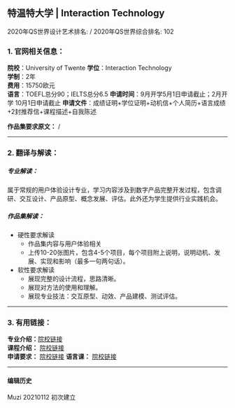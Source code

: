 ## 特温特大学 | Interaction Technology

2020年QS世界设计艺术排名: /
2020年QS世界综合排名: 102  

### 1. 官网相关信息：

**院校**：University of Twente
**学位**：Interaction Technology  
**学制**：2年  
**费用**：15750欧元  
**语言**：TOEFL总分90；IELTS总分6.5
**申请时间**：9月开学5月1日申请截止；2月开学 10月1日申请截止
**申请文件**：成绩证明+学位证明+动机信+个人简历+语言成绩+2封推荐信+课程描述+自我陈述

**作品集要求原文：**   /


---

### 2. 翻译与解读：

##### 专业解读：
属于常规的用户体验设计专业，学习内容涉及到数字产品完整开发过程，包含调研、交互设计、产品原型、概念发展、评估。此外还为学生提供行业实践机会。

##### 作品集解读：
- 硬性要求解读
  - 作品集内容与用户体验相关
  - 上传10-20张图片，包含4-5个项目，每个项目附上说明，说明动机、发展、实现和影响（最多一句两句话）。
- 软性要求解读
  - 展现完整的设计流程，思路清晰。
  - 展现对方法的使用和理解。
  - 展现专业技法：交互原型、动效、产品建模、测试评估。




---


### 3. 有用链接：

**专业介绍：**[院校链接](https://www.utwente.nl/en/education/master/programmes/interaction-technology/)  
**课程介绍：** [院校链接](https://www.utwente.nl/en/education/master/programmes/interaction-technology/programme/courses/#general-programme-structure)  
**申请要求：** [院校链接](https://www.utwente.nl/en/education/master/programmes/interaction-technology/admission/admission-international/)
**语言课：** [院校链接](https://www.utwente.nl/en/ces/language-centre/courses/)



---


#### 编辑历史
Muzi 20210112 初次建立
